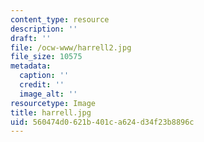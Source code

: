 ```yaml
---
content_type: resource
description: ''
draft: ''
file: /ocw-www/harrell2.jpg
file_size: 10575
metadata:
  caption: ''
  credit: ''
  image_alt: ''
resourcetype: Image
title: harrell.jpg
uid: 560474d0-621b-401c-a624-d34f23b8896c
---
```

